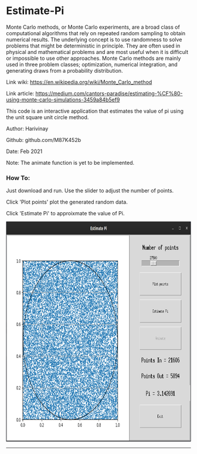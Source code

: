 # Estimate-Pi

Monte Carlo methods, or Monte Carlo experiments, are a broad class of computational algorithms
that rely on repeated random sampling to obtain numerical results. The underlying concept is to
use randomness to solve problems that might be deterministic in principle. They are often used
in physical and mathematical problems and are most useful when it is difficult or impossible to
use other approaches. Monte Carlo methods are mainly used in three problem classes; optimization,
numerical integration, and generating draws from a probability distribution.

Link wiki: https://en.wikipedia.org/wiki/Monte_Carlo_method

Link article: https://medium.com/cantors-paradise/estimating-%CF%80-using-monte-carlo-simulations-3459a84b5ef9

This code is an interactive application that estimates the value of pi
using the unit square unit circle method.

Author: Harivinay

Github: github.com/M87K452b

Date: Feb 2021

Note: The animate function is yet to be implemented.

### How To: 
Just download and run. Use the slider to adjust the number of points.

Click 'Plot points' plot the generated random data.

Click 'Estimate Pi' to approixmate the value of Pi.

<img alt="AppScreenshot" aign="left" width="900px" height="600px" src="app2.png" />  
<hr>

